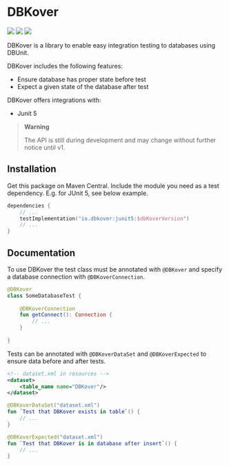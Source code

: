 # DBKover

![](https://img.shields.io/maven-central/v/io.dbkover/core)
![](https://img.shields.io/github/workflow/status/dbkover/dbkover/Build%20and%20test/main)
![](https://img.shields.io/github/license/dbkover/dbkover)

DBKover is a library to enable easy integration testing to databases using DBUnit.

DBKover includes the following features:
- Ensure database has proper state before test
- Expect a given state of the database after test

DBKover offers integrations with:
- Junit 5

> **Warning**
> 
> The API is still during development and may change without further notice until v1.

## Installation

Get this package on Maven Central.
Include the module you need as a test dependency.
E.g. for JUnit 5, see below example.

```kotlin
dependencies {
    // ...
    testImplementation("io.dbkover:junit5:$dbKoverVersion")
    // ...
}
```

## Documentation

To use DBKover the test class must be annotated with `@DBKover` and specify a database connection with `@DBKoverConnection`.

```kotlin
@DBKover
class SomeDatabaseTest {
    
    @DBKoverConnection
    fun getConnect(): Connection {
        // ...
    }
    
}
```

Tests can be annotated with `@DBKoverDataSet` and `@DBKoverExpected` to ensure data before and after tests.

```xml
<!-- dataset.xml in resources -->
<dataset>
    <table_name name="DBKover"/>
</dataset>
```

```kotlin
@DBKoverDataSet("dataset.xml")
fun `Test that DBKover exists in table`() {
    // ...
}

@DBKoverExpected("dataset.xml")
fun `Test that DBKover is in database after insert`() {
    // ...
}
```
